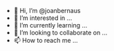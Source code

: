 - 👋 Hi, I’m @joanbernaus
- 👀 I’m interested in ...
- 🌱 I’m currently learning ...
- 💞️ I’m looking to collaborate on ...
- 📫 How to reach me ...

<!---
joanbernaus/joanbernaus is a ✨ special ✨ repository because its `README.md` (this file) appears on your GitHub profile.
You can click the Preview link to take a look at your changes.
--->
